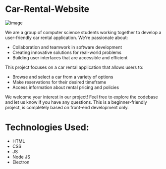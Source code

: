 # Car-Rental-Website
![image](https://github.com/user-attachments/assets/f9a56232-3e4b-4ab1-a9c8-656ab2f3d944)

We are a group of computer science students working together to develop a user-friendly car rental application. We're passionate about:

* Collaboration and teamwork in software development
* Creating innovative solutions for real-world problems
* Building user interfaces that are accessible and efficient

This project focuses on a car rental application that allows users to:

* Browse and select a car from a variety of options
* Make reservations for their desired timeframe
* Access information about rental pricing and policies

We welcome your interest in our project! Feel free to explore the codebase and let us know if you have any questions. 
This is a beginner-friendly project, is completely based on front-end development only.

# Technologies Used:
* HTML
* CSS
* JS
* Node JS
* Electron
